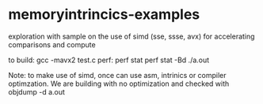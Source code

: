 # memoryintrincics-examples
exploration with sample on the use of simd (sse, ssse, avx) for accelerating comparisons and compute

to build: gcc  -mavx2 test.c
perf: perf stat perf stat -Bd ./a.out

Note: to make use of simd, once can use asm, intrinics or compiler optimzation. We are building with no optimization and checked with objdump -d a.out
